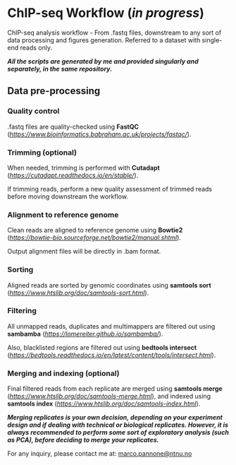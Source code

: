 # ChIP-seq Workflow (***in progress***)

ChIP-seq analysis workflow - From .fastq files, downstream to any sort of data processing and figures generation. Referred to a dataset with single-end reads only. 

***All the scripts are generated by me and provided singularly and separately, in the same repository.***

## Data pre-processing

### Quality control

.fastq files are quality-checked using **FastQC** (*https://www.bioinformatics.babraham.ac.uk/projects/fastqc/*).

### Trimming (optional)

When needed, trimming is performed with **Cutadapt** (*https://cutadapt.readthedocs.io/en/stable/*).

If trimming reads, perform a new quality assessment of trimmed reads before moving downstream the workflow.

### Alignment to reference genome

Clean reads are aligned to reference genome using **Bowtie2** (*https://bowtie-bio.sourceforge.net/bowtie2/manual.shtml*).

Output alignment files will be directly in .bam format.

### Sorting

Aligned reads are sorted by genomic coordinates using **samtools sort** (*https://www.htslib.org/doc/samtools-sort.html*).

### Filtering

All unmapped reads, duplicates and multimappers are filtered out using **sambamba** (*https://lomereiter.github.io/sambamba/*).

Also, blacklisted regions are filtered out using **bedtools intersect** (*https://bedtools.readthedocs.io/en/latest/content/tools/intersect.html*).

### Merging and indexing (optional)

Final filtered reads from each replicate are merged using **samtools merge** (*https://www.htslib.org/doc/samtools-merge.html*), and indexed using **samtools index** (*https://www.htslib.org/doc/samtools-index.html*).

***Merging replicates is your own decision, depending on your experiment design and if dealing with technical or biological replicates. However, it is always recommended to perform some sort of exploratory analysis (such as PCA), before deciding to merge your replicates.***

For any inquiry, please contact me at: marco.pannone@ntnu.no
